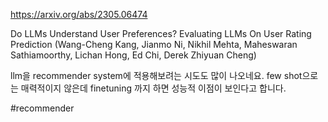 https://arxiv.org/abs/2305.06474

Do LLMs Understand User Preferences? Evaluating LLMs On User Rating Prediction (Wang-Cheng Kang, Jianmo Ni, Nikhil Mehta, Maheswaran Sathiamoorthy, Lichan Hong, Ed Chi, Derek Zhiyuan Cheng)

llm을 recommender system에 적용해보려는 시도도 많이 나오네요. few shot으로는 매력적이지 않은데 finetuning 까지 하면 성능적 이점이 보인다고 합니다.

#recommender